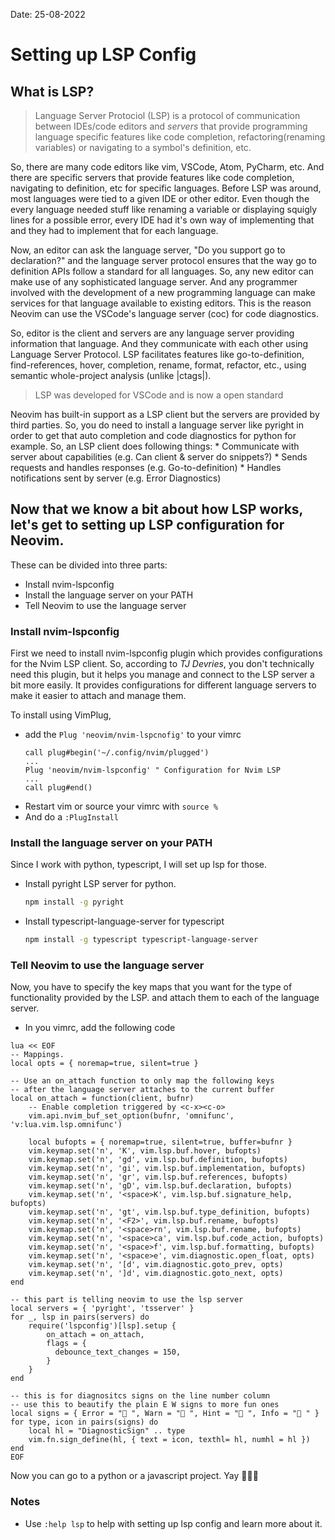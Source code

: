 Date: 25-08-2022
# Setting up LSP Config

## What is LSP?

>Language Server Protociol (LSP) is a protocol of communication between
>IDEs/code editors and *servers* that provide programming language specific
>features like code completion, refactoring(renaming variables) or navigating
>to a symbol's definition, etc.

So, there are many code editors like vim, VSCode, Atom, PyCharm, etc. And there
are specific servers that provide features like code completion, navigating to
definition, etc for specific languages. Before LSP was around, most languages
were tied to a given IDE or other editor. Even though the every language needed
stuff like renaming a variable or displaying squigly lines for a possible
error, every IDE had it's own way of implementing that and they had to
implement that for each language.

Now, an editor can ask the language server, "Do you support go to declaration?"
and the language server protocol ensures that the way go to definition APIs
follow a standard for all languages. So, any new editor can make use of any
sophisticated language server. And any programmer involved with the development
of a new programming language can make services for that language available to
existing editors. This is the reason Neovim can use the VSCode's language
server (coc) for code diagnostics.

So, editor is the client and servers are any language server providing
information that language. And they communicate with each other using Language
Server Protocol. LSP facilitates features like go-to-definition,
find-references, hover, completion, rename, format, refactor, etc., using
semantic whole-project analysis (unlike |ctags|).

> LSP was developed for VSCode and is now a open standard

Neovim has built-in support as a LSP client but the servers are provided by
third parties. So, you do need to install a language server like pyright in
order to get that auto completion and code diagnostics for python for example.
So, an LSP client does following things:
    * Communicate with server about capabilities (e.g. Can client & server do snippets?)
    * Sends requests and handles responses (e.g. Go-to-definition)
    * Handles notifications sent by server (e.g. Error Diagnostics)

## Now that we know a bit about how LSP works, let's get to setting up LSP configuration for Neovim.
These can be divided into three parts:
* Install nvim-lspconfig
* Install the language server on your PATH
* Tell Neovim to use the language server

### Install nvim-lspconfig
First we need to install nvim-lspconfig plugin which provides configurations
for the Nvim LSP client. So, according to *TJ Devries*, you don't technically
need this plugin, but it helps you manage and connect to the LSP server a bit
more easily. It provides configurations for different language servers to make
it easier to attach and manage them.

To install using VimPlug,
* add the `Plug 'neovim/nvim-lspcnofig'` to your vimrc
  ```vim
  call plug#begin('~/.config/nvim/plugged')
  ...
  Plug 'neovim/nvim-lspconfig' " Configuration for Nvim LSP
  ...
  call plug#end()
  ```
* Restart vim or source your vimrc with `source %`
* And do a `:PlugInstall`

### Install the language server on your PATH
Since I work with python, typescript, I will set up lsp for those.
* Install pyright LSP server for python.
  ```sh
  npm install -g pyright
  ```
* Install typescript-language-server for typescript
  ```sh
  npm install -g typescript typescript-language-server
  ```

### Tell Neovim to use the language server
Now, you have to specify the key maps that you want for the type of functionality
provided by the LSP. and attach them to each of the language server.
* In you vimrc, add the following code
```vim
lua << EOF
-- Mappings.
local opts = { noremap=true, silent=true }

-- Use an on_attach function to only map the following keys
-- after the language server attaches to the current buffer
local on_attach = function(client, bufnr)
    -- Enable completion triggered by <c-x><c-o>
    vim.api.nvim_buf_set_option(bufnr, 'omnifunc', 'v:lua.vim.lsp.omnifunc')

    local bufopts = { noremap=true, silent=true, buffer=bufnr }
    vim.keymap.set('n', 'K', vim.lsp.buf.hover, bufopts)
    vim.keymap.set('n', 'gd', vim.lsp.buf.definition, bufopts)
    vim.keymap.set('n', 'gi', vim.lsp.buf.implementation, bufopts)
    vim.keymap.set('n', 'gr', vim.lsp.buf.references, bufopts)
    vim.keymap.set('n', 'gD', vim.lsp.buf.declaration, bufopts)
    vim.keymap.set('n', '<space>K', vim.lsp.buf.signature_help, bufopts)
    vim.keymap.set('n', 'gt', vim.lsp.buf.type_definition, bufopts)
    vim.keymap.set('n', '<F2>', vim.lsp.buf.rename, bufopts)
    vim.keymap.set('n', '<space>rn', vim.lsp.buf.rename, bufopts)
    vim.keymap.set('n', '<space>ca', vim.lsp.buf.code_action, bufopts)
    vim.keymap.set('n', '<space>f', vim.lsp.buf.formatting, bufopts)
    vim.keymap.set('n', '<space>e', vim.diagnostic.open_float, opts)
    vim.keymap.set('n', '[d', vim.diagnostic.goto_prev, opts)
    vim.keymap.set('n', ']d', vim.diagnostic.goto_next, opts)
end

-- this part is telling neovim to use the lsp server
local servers = { 'pyright', 'tsserver' }
for _, lsp in pairs(servers) do
    require('lspconfig')[lsp].setup {
        on_attach = on_attach,
        flags = {
          debounce_text_changes = 150,
        }
    }
end

-- this is for diagnositcs signs on the line number column
-- use this to beautify the plain E W signs to more fun ones
local signs = { Error = " ", Warn = " ", Hint = " ", Info = " " } 
for type, icon in pairs(signs) do
    local hl = "DiagnosticSign" .. type
    vim.fn.sign_define(hl, { text = icon, texthl= hl, numhl = hl })
end
EOF
```

Now you can go to a python or a javascript project. Yay 🎉🎉🎉

### Notes
* Use `:help lsp` to help with setting up lsp config and learn more about it.
